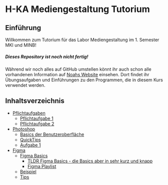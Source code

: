 # H-KA Mediengestaltung Tutorium

## Einführung
Willkommen zum Tutorium für das Labor Mediengestaltung im 1. Semester MKI und MINB!

##### Dieses Repository ist noch nicht fertig!
Während wir noch alles auf GitHub umstellen könnt ihr auch schon alle vorhandenen Information auf [Noahs Website](https://ibers.de/mediengestaltung/) einsehen. Dort findet ihr Übungsaufgaben und Einführungen zu den Programmen, die in diesem Kurs verwendet werden.

## Inhaltsverzeichnis
- [Pflichtaufgaben](/Pflichtaufgaben)
  - [Pflichtaufgabe 1](/Pflichtaufgaben/Pflichtaufgabe1)
  - [Pflichtaufgabe 2](/Pflichtaufgaben/Pflichtaufgabe2)
- [Photoshop](/Photoshop/)
  - [Basics der Benutzeroberfläche](/Photoshop/Basics%20der%20Benutzeroberfläche)
  - [QuickTips](/Photoshop/QuickTips)
  - [Aufgabe 1](/Photoshop/Aufgabe1)
- [Figma](/Figma)
  - [Figma Basics](/Figma/Basics)
    - [TLDR Figma Basics - die Basics aber in sehr kurz und knapp](/Figma/TLDR%20Figma%20Basics)
    - [Figma Playlist](https://youtube.com/playlist?list=PLOoqJbq3QW5PwCeSSmmaCy61bC2bd0i55)
  - [Beispiel](/Figma/Beispiel)
  - [Tips](/Figma/Tips)
